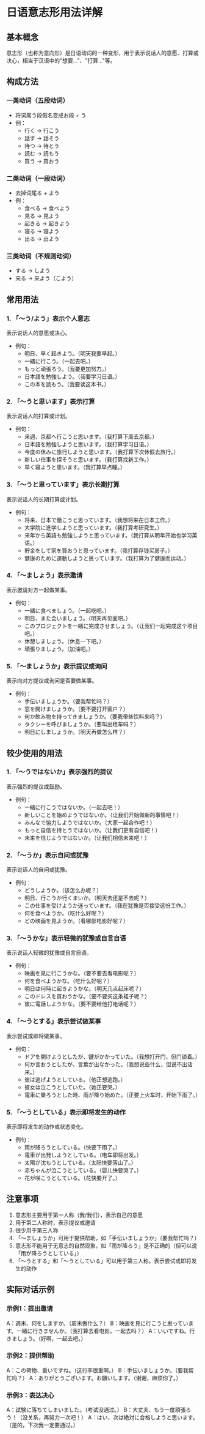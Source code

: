 # 日语意志形用法详解

## 基本概念
意志形（也称为意向形）是日语动词的一种变形，用于表示说话人的意愿、打算或决心，相当于汉语中的"想要..."、"打算..."等。

## 构成方法

### 一类动词（五段动词）
- 将词尾う段假名变成お段 + う
- 例：
  - 行く → 行こう
  - 話す → 話そう
  - 待つ → 待とう
  - 読む → 読もう
  - 買う → 買おう

### 二类动词（一段动词）
- 去掉词尾る + よう
- 例：
  - 食べる → 食べよう
  - 見る → 見よう
  - 起きる → 起きよう
  - 寝る → 寝よう
  - 出る → 出よう

### 三类动词（不规则动词）
- する → しよう
- 来る → 来よう（こよう）

## 常用用法

### 1. 「～う/よう」表示个人意志
表示说话人的意愿或决心。

- 例句：
  - 明日、早く起きよう。（明天我要早起。）
  - 一緒に行こう。（一起去吧。）
  - もっと頑張ろう。（我要更加努力。）
  - 日本語を勉強しよう。（我要学习日语。）
  - この本を読もう。（我要读这本书。）

### 2. 「～うと思います」表示打算
表示说话人的打算或计划。

- 例句：
  - 来週、京都へ行こうと思います。（我打算下周去京都。）
  - 日本語を勉強しようと思います。（我打算学习日语。）
  - 今度の休みに旅行しようと思います。（我打算下次休假去旅行。）
  - 新しい仕事を探そうと思います。（我打算找新工作。）
  - 早く寝ようと思います。（我打算早点睡。）

### 3. 「～うと思っています」表示长期打算
表示说话人的长期打算或计划。

- 例句：
  - 将来、日本で働こうと思っています。（我想将来在日本工作。）
  - 大学院に進学しようと思っています。（我打算考研究生。）
  - 来年から英語も勉強しようと思っています。（我打算从明年开始也学习英语。）
  - 貯金をして家を買おうと思っています。（我打算存钱买房子。）
  - 健康のために運動しようと思っています。（我打算为了健康而运动。）

### 4. 「～ましょう」表示邀请
表示邀请对方一起做某事。

- 例句：
  - 一緒に食べましょう。（一起吃吧。）
  - 明日、また会いましょう。（明天再见面吧。）
  - このプロジェクトを一緒に完成させましょう。（让我们一起完成这个项目吧。）
  - 休憩しましょう。（休息一下吧。）
  - 頑張りましょう。（加油吧。）

### 5. 「～ましょうか」表示提议或询问
表示向对方提议或询问是否要做某事。

- 例句：
  - 手伝いましょうか。（要我帮忙吗？）
  - 窓を開けましょうか。（要不要打开窗户？）
  - 何か飲み物を持ってきましょうか。（要我带些饮料来吗？）
  - タクシーを呼びましょうか。（要叫出租车吗？）
  - 明日にしましょうか。（明天再做怎么样？）

## 较少使用的用法

### 1. 「～うではないか」表示强烈的提议
表示强烈的提议或鼓励。

- 例句：
  - 一緒に行こうではないか。（一起去吧！）
  - 新しいことを始めようではないか。（让我们开始做新的事情吧！）
  - みんなで協力しようではないか。（大家一起合作吧！）
  - もっと自信を持とうではないか。（让我们更有自信吧！）
  - 未来を信じようではないか。（让我们相信未来吧！）

### 2. 「～うか」表示自问或犹豫
表示说话人的自问或犹豫。

- 例句：
  - どうしようか。（该怎么办呢？）
  - 明日、行こうか行くまいか。（明天去还是不去呢？）
  - この仕事を受けようか迷っています。（我在犹豫是否接受这份工作。）
  - 何を食べようか。（吃什么好呢？）
  - どの映画を見ようか。（看哪部电影好呢？）

### 3. 「～うかな」表示轻微的犹豫或自言自语
表示说话人轻微的犹豫或自言自语。

- 例句：
  - 映画を見に行こうかな。（要不要去看电影呢？）
  - 何を食べようかな。（吃什么好呢？）
  - 明日は何時に起きようかな。（明天几点起床呢？）
  - このドレスを買おうかな。（要不要买这条裙子呢？）
  - 彼に電話しようかな。（要不要给他打电话呢？）

### 4. 「～うとする」表示尝试做某事
表示尝试或即将做某事。

- 例句：
  - ドアを開けようとしたが、鍵がかかっていた。（我想打开门，但门锁着。）
  - 何か言おうとしたが、言葉が出なかった。（我想说些什么，但说不出话来。）
  - 彼は逃げようとしている。（他正想逃跑。）
  - 彼女は泣こうとしていた。（她正要哭。）
  - 電車に乗ろうとした時、雨が降り始めた。（正要上火车时，开始下雨了。）

### 5. 「～うとしている」表示即将发生的动作
表示即将发生的动作或状态变化。

- 例句：
  - 雨が降ろうとしている。（快要下雨了。）
  - 電車が出発しようとしている。（电车即将出发。）
  - 太陽が沈もうとしている。（太阳快要落山了。）
  - 赤ちゃんが泣こうとしている。（婴儿快要哭了。）
  - 花が咲こうとしている。（花快要开了。）

## 注意事项

1. 意志形主要用于第一人称（我/我们），表示自己的意愿
2. 用于第二人称时，表示提议或邀请
3. 很少用于第三人称
4. 「～ましょうか」可用于提供帮助，如「手伝いましょうか」（要我帮忙吗？）
5. 意志形不能用于无意志的自然现象，如「雨が降ろう」是不正确的（但可以说「雨が降ろうとしている」）
6. 「～うとする」和「～うとしている」可以用于第三人称，表示尝试或即将发生的动作

## 实际对话示例

### 示例1：提出邀请
A：週末、何をしますか。（周末做什么？）
B：映画を見に行こうと思っています。一緒に行きませんか。（我打算去看电影。一起去吗？）
A：いいですね。行きましょう。（好啊，一起去吧。）

### 示例2：提供帮助
A：この荷物、重いですね。（这行李很重啊。）
B：手伝いましょうか。（要我帮忙吗？）
A：ありがとうございます。お願いします。（谢谢，麻烦你了。）

### 示例3：表达决心
A：試験に落ちてしまいました。（考试没通过。）
B：大丈夫、もう一度頑張ろう！（没关系，再努力一次吧！）
A：はい、次は絶対に合格しようと思います。（是的，下次我一定要通过。） 